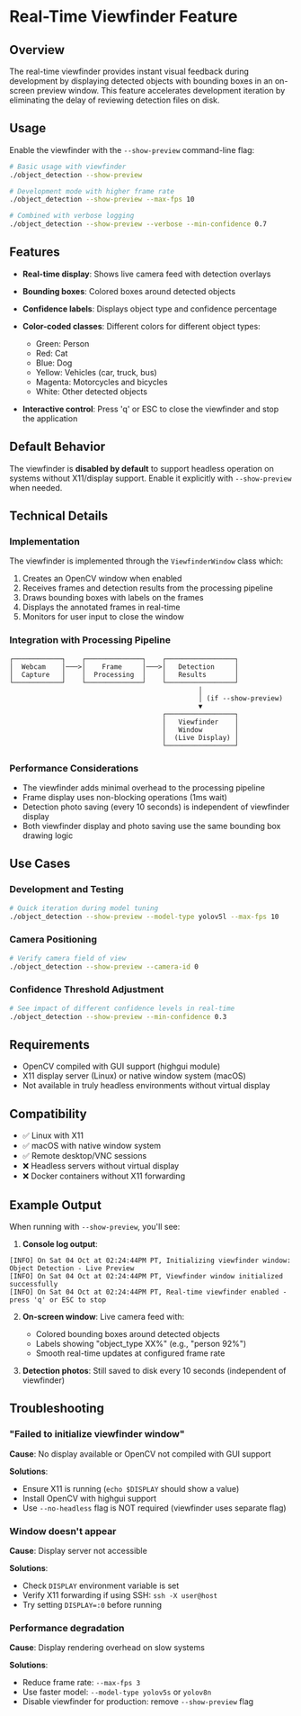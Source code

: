 # Real-Time Viewfinder Feature

## Overview

The real-time viewfinder provides instant visual feedback during development by displaying detected objects with bounding boxes in an on-screen preview window. This feature accelerates development iteration by eliminating the delay of reviewing detection files on disk.

## Usage

Enable the viewfinder with the `--show-preview` command-line flag:

```bash
# Basic usage with viewfinder
./object_detection --show-preview

# Development mode with higher frame rate
./object_detection --show-preview --max-fps 10

# Combined with verbose logging
./object_detection --show-preview --verbose --min-confidence 0.7
```

## Features

- **Real-time display**: Shows live camera feed with detection overlays
- **Bounding boxes**: Colored boxes around detected objects
- **Confidence labels**: Displays object type and confidence percentage
- **Color-coded classes**: Different colors for different object types:
  - Green: Person
  - Red: Cat
  - Blue: Dog
  - Yellow: Vehicles (car, truck, bus)
  - Magenta: Motorcycles and bicycles
  - White: Other detected objects

- **Interactive control**: Press 'q' or ESC to close the viewfinder and stop the application

## Default Behavior

The viewfinder is **disabled by default** to support headless operation on systems without X11/display support. Enable it explicitly with `--show-preview` when needed.

## Technical Details

### Implementation

The viewfinder is implemented through the `ViewfinderWindow` class which:
1. Creates an OpenCV window when enabled
2. Receives frames and detection results from the processing pipeline
3. Draws bounding boxes with labels on the frames
4. Displays the annotated frames in real-time
5. Monitors for user input to close the window

### Integration with Processing Pipeline

```
┌────────────┐    ┌──────────────┐    ┌─────────────────┐
│  Webcam    │───>│    Frame     │───>│   Detection     │
│  Capture   │    │  Processing  │    │   Results       │
└────────────┘    └──────────────┘    └─────────────────┘
                                               │
                                               │ (if --show-preview)
                                               ▼
                                      ┌─────────────────┐
                                      │   Viewfinder    │
                                      │   Window        │
                                      │  (Live Display) │
                                      └─────────────────┘
```

### Performance Considerations

- The viewfinder adds minimal overhead to the processing pipeline
- Frame display uses non-blocking operations (1ms wait)
- Detection photo saving (every 10 seconds) is independent of viewfinder display
- Both viewfinder display and photo saving use the same bounding box drawing logic

## Use Cases

### Development and Testing

```bash
# Quick iteration during model tuning
./object_detection --show-preview --model-type yolov5l --max-fps 10
```

### Camera Positioning

```bash
# Verify camera field of view
./object_detection --show-preview --camera-id 0
```

### Confidence Threshold Adjustment

```bash
# See impact of different confidence levels in real-time
./object_detection --show-preview --min-confidence 0.3
```

## Requirements

- OpenCV compiled with GUI support (highgui module)
- X11 display server (Linux) or native window system (macOS)
- Not available in truly headless environments without virtual display

## Compatibility

- ✅ Linux with X11
- ✅ macOS with native window system
- ✅ Remote desktop/VNC sessions
- ❌ Headless servers without virtual display
- ❌ Docker containers without X11 forwarding

## Example Output

When running with `--show-preview`, you'll see:

1. **Console log output**:
```
[INFO] On Sat 04 Oct at 02:24:44PM PT, Initializing viewfinder window: Object Detection - Live Preview
[INFO] On Sat 04 Oct at 02:24:44PM PT, Viewfinder window initialized successfully
[INFO] On Sat 04 Oct at 02:24:44PM PT, Real-time viewfinder enabled - press 'q' or ESC to stop
```

2. **On-screen window**: Live camera feed with:
   - Colored bounding boxes around detected objects
   - Labels showing "object_type XX%" (e.g., "person 92%")
   - Smooth real-time updates at configured frame rate

3. **Detection photos**: Still saved to disk every 10 seconds (independent of viewfinder)

## Troubleshooting

### "Failed to initialize viewfinder window"

**Cause**: No display available or OpenCV not compiled with GUI support

**Solutions**:
- Ensure X11 is running (`echo $DISPLAY` should show a value)
- Install OpenCV with highgui support
- Use `--no-headless` flag is NOT required (viewfinder uses separate flag)

### Window doesn't appear

**Cause**: Display server not accessible

**Solutions**:
- Check `DISPLAY` environment variable is set
- Verify X11 forwarding if using SSH: `ssh -X user@host`
- Try setting `DISPLAY=:0` before running

### Performance degradation

**Cause**: Display rendering overhead on slow systems

**Solutions**:
- Reduce frame rate: `--max-fps 3`
- Use faster model: `--model-type yolov5s` or `yolov8n`
- Disable viewfinder for production: remove `--show-preview` flag
